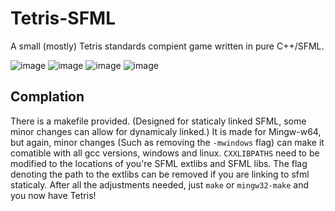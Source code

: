 # Tetris-SFML

A small (mostly) Tetris standards compient game written in pure C++/SFML.

![image](https://user-images.githubusercontent.com/79599920/165860384-14f1bd21-16b6-4bf5-bf35-4bbe908267ea.png)
![image](https://user-images.githubusercontent.com/79599920/165860472-f6809e72-ae90-454e-9ed8-5f57baf8d52c.png)
![image](https://user-images.githubusercontent.com/79599920/165860554-0c35bd3b-ffd1-4915-895d-d75a37c50975.png)
![image](https://user-images.githubusercontent.com/79599920/165860571-ec3ab926-df15-4c33-a07b-c69cb29ce04a.png)

## Complation

There is a makefile provided. (Designed for staticaly linked SFML, some minor changes can allow for dynamicaly linked.)
It is made for Mingw-w64, but again, minor changes (Such as removing the ```-mwindows``` flag) can make it comatible with all gcc versions, windows and linux.
```CXXLIBPATHS``` need to be modified to the locations of you're SFML extlibs and SFML libs. The flag denoting the path to the extlibs can be removed if you are linking to sfml staticaly.
After all the adjustments needed, just ```make``` or ```mingw32-make``` and you now have Tetris!
